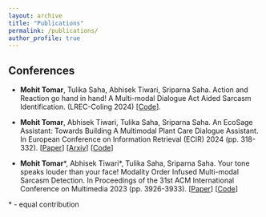 ```yaml
---
layout: archive
title: "Publications"
permalink: /publications/
author_profile: true
---
```


<!-- For recent publications please refer to my [Google Scholar's page](). -->

## Conferences

* **Mohit Tomar**, Tulika Saha, Abhisek Tiwari, Sriparna Saha. Action and Reaction go hand in hand! A Multi-modal Dialogue Act Aided Sarcasm Identification. (LREC-Coling 2024) \[[Code](https://github.com/mohit2b/MM-SARDAC)\].

* **Mohit Tomar**, Abhisek Tiwari, Tulika Saha, Sriparna Saha. An EcoSage Assistant: Towards Building A Multimodal Plant Care Dialogue Assistant. In European Conference on Information Retrieval (ECIR) 2024 (pp. 318-332). \[[Paper](https://link.springer.com/chapter/10.1007/978-3-031-56060-6_21)\] \[[Arxiv](https://arxiv.org/abs/2401.06807)\] \[[Code](https://github.com/mohit2b/EcoSage)\]

* **Mohit Tomar**\*, Abhisek Tiwari\*, Tulika Saha, Sriparna Saha. Your tone speaks louder than your face! Modality Order Infused Multi-modal Sarcasm Detection. In Proceedings of the 31st ACM International Conference on Multimedia 2023 (pp. 3926-3933). \[[Paper](https://dl.acm.org/doi/10.1145/3581783.3612528)\] \[[Code](https://github.com/mohit2b/MO-Sarcation)\]

<!-- ## Journal

* **Mohit Tomar**\*, Abhisek Tiwari\*, Sriparna Saha. Towards Knowledge-Infused Automated Disease Diagnosis Assistant (Scientific Reports 2024). -->

<!-- ## Under Review

* **Mohit Tomar**, Tulika Saha, Abhisek Tiwari, Sriparna Saha. Action and Reaction go hand in hand! A Multi-modal Dialogue Act Aided Sarcasm Identification.
-->

\* - equal contribution




